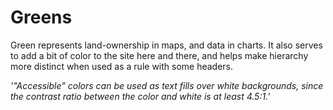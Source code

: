# Greens
Green represents land-ownership in maps, and data in charts. It also serves to add a bit of color to the site here and there, and helps make hierarchy more distinct when used as a rule with some headers.

*'"Accessible" colors can be used as text fills over white backgrounds, since the contrast ratio between the color and white is at least 4.5:1.'*
